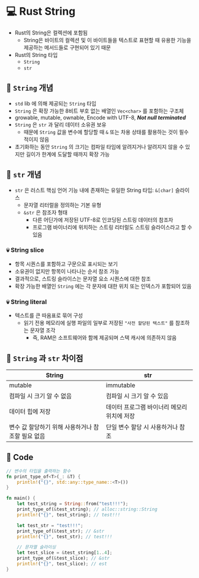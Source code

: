 # 💻 Rust String
- Rust의 String은 컬렉션에 포함됨
  - String은 바이트의 컬렉션 및 이 바이트들을 텍스트로 표현할 때 유용한 기능을 제공하는 메서드들로 구현되어 있기 때문
- Rust의 String 타입
  - `String`
  - `str`

## 🤔 `String` 개념
- `std` lib 에 의해 제공되는 `String` 타입
- `String` 은 확장 가능한 8비트 부호 없는 배열인 `Vec<char>` 를 포함하는 구조체
- growable, mutable, ownable, Encode with UTF-8, **_Not null terminated_**
- `String` 은 `str` 과 달리 데이터 소유권 보유
  - 때문에 `String` 값을 변수에 할당할 때 `&` 또는 차용 상태를 활용하는 것이 필수적이지 않음
- 초기화하는 동안 `String` 의 크기는 컴파일 타임에 알려지거나 알려지지 않을 수 있지만 길이가 한계에 도달할 때까지 확장 가능

## 🤔 `str` 개념
- `str` 은 러스트 핵심 언어 기능 내에 존재하는 유일한 String 타입: `&[char]` 슬라이스
  - 문자열 리터럴을 정의하는 기본 유형
  - `&str` 은 참조자 형태
    - 다른 어딘가에 저장된 UTF-8로 인코딩된 스트링 데이터의 참조자
    - 프로그램 바이너리에 위치하는 스트링 리터럴도 스트링 슬라이스라고 할 수 있음

### 💀 String slice
- 항목 시퀀스를 포함하고 구문으로 표시되는 보기
- 소유권이 없지만 항목이 나타나는 순서 참조 가능
- 결과적으로, 스트링 슬라이스는 문자열 요소 시퀀스에 대한 참조
- 확장 가능한 배열인 `String` 에는 각 문자에 대한 위치 또는 인덱스가 포함되어 있음

### 💀 String literal
- 텍스트를 큰 따옴표로 묶어 구성
  - 읽기 전용 메모리에 실행 파일의 일부로 저장된 `"사전 할당된 텍스트"` 를 참조하는 문자열 조각
    - 즉, RAM은 소프트웨어와 함께 제공되며 스택 캐시에 의존하지 않음

## 🤔 `String` 과 `str` 차이점
| String | str |
| ------ | ------|
| mutable | immutable |
| 컴파일 시 크기 알 수 없음 | 컴파일 시 크기 알 수 있음 |
| 데이터 힙에 저장 | 데이터 프로그램 바이너리 메모리 위치에 저장 |
| 변수 값 할당하기 위해 사용하거나 참조할 필요 없음 | 단일 변수 할당 시 사용하거나 참조 |

## 🤔 Code
```rust
// 변수의 타입을 출력하는 함수
fn print_type_of<T>(_: &T) {
    println!("{}", std::any::type_name::<T>())
}

fn main() {
    let test_string = String::from("test!!!");
    print_type_of(&test_string); // alloc::string::String
    println!("{}", test_string); // test!!!

    let test_str = "test!!!";
    print_type_of(&test_str); // &str
    println!("{}", test_str); // test!!!

    // 문자열 슬라이싱
    let test_slice = &test_string[1..4];
    print_type_of(&test_slice); // &str
    println!("{}", test_slice); // est
}
```